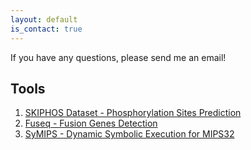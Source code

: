 ```yaml
---
layout: default
is_contact: true
---
```


If you have any questions, please send me an email!

## Tools

1. [SKIPHOS Dataset - Phosphorylation Sites Prediction](#)
2. [Fuseq - Fusion Genes Detection](https://github.com/nghiavtr/FuSeq)
3. [SyMIPS - Dynamic Symbolic Execution for MIPS32](https://github.com/tracquangthinh/SyMIPS)
